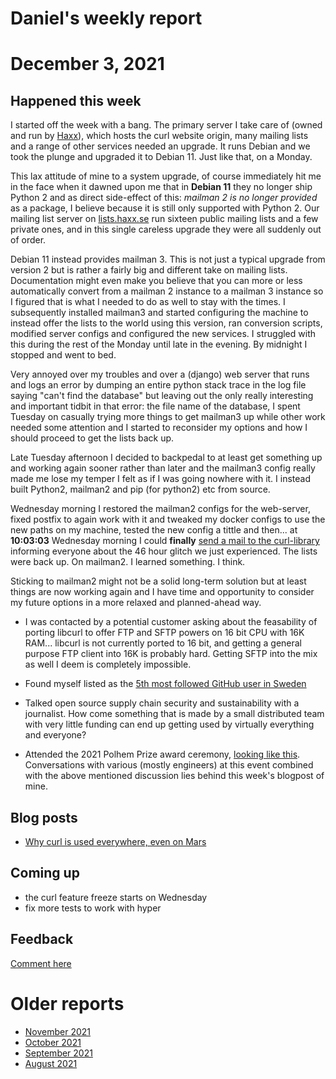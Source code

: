 # Daniel's weekly report

# December 3, 2021

## Happened this week

 I started off the week with a bang. The primary server I take care of (owned
 and run by [Haxx](https://haxx.se)), which hosts the curl website origin,
 many mailing lists and a range of other services needed an upgrade. It runs
 Debian and we took the plunge and upgraded it to Debian 11. Just like that,
 on a Monday.
 
 This lax attitude of mine to a system upgrade, of course immediately hit me
 in the face when it dawned upon me that in **Debian 11** they no longer ship
 Python 2 and as direct side-effect of this: *mailman 2 is no longer provided*
 as a package, I believe because it is still only supported with Python 2. Our
 mailing list server on [lists.haxx.se](https://lists.haxx.se) run sixteen
 public mailing lists and a few private ones, and in this single careless
 upgrade they were all suddenly out of order.
 
 Debian 11 instead provides mailman 3. This is not just a typical upgrade from
 version 2 but is rather a fairly big and different take on mailing lists.
 Documentation might even make you believe that you can more or less
 automatically convert from a mailman 2 instance to a mailman 3 instance so I
 figured that is what I needed to do as well to stay with the times. I
 subsequently installed mailman3 and started configuring the machine to
 instead offer the lists to the world using this version, ran conversion
 scripts, modified server configs and configured the new services. I struggled
 with this during the rest of the Monday until late in the evening. By
 midnight I stopped and went to bed.
 
 Very annoyed over my troubles and over a (django) web server that runs and
 logs an error by dumping an entire python stack trace in the log file saying
 "can't find the database" but leaving out the only really interesting and
 important tidbit in that error: the file name of the database, I spent
 Tuesday on casually trying more things to get mailman3 up while other work
 needed some attention and I started to reconsider my options and how I should
 proceed to get the lists back up.
 
 Late Tuesday afternoon I decided to backpedal to at least get something up
 and working again sooner rather than later and the mailman3 config really
 made me lose my temper I felt as if I was going nowhere with it. I instead
 built Python2, mailman2 and pip (for python2) etc from source.
 
 Wednesday morning I restored the mailman2 configs for the web-server, fixed
 postfix to again work with it and tweaked my docker configs to use the new
 paths on my machine, tested the new config a tittle and then... at
 **10:03:03** Wednesday morning I could **finally** [send a mail to the
 curl-library](https://curl.se/mail/lib-2021-12/0000.html) informing everyone
 about the 46 hour glitch we just experienced. The lists were back up. On
 mailman2. I learned something. I think.
 
 Sticking to mailman2 might not be a solid long-term solution but at least
 things are now working again and I have time and opportunity to consider my
 future options in a more relaxed and planned-ahead way.

- I was contacted by a potential customer asking about the feasability of
  porting libcurl to offer FTP and SFTP powers on 16 bit CPU with 16K RAM...
  libcurl is not currently ported to 16 bit, and getting a general purpose FTP
  client into 16K is probably hard. Getting SFTP into the mix as well I deem
  is completely impossible.

- Found myself listed as the [5th most followed GitHub user in
  Sweden](https://github.com/gayanvoice/top-github-users/blob/main/markdown/followers/sweden.md)

- Talked open source supply chain security and sustainability with a
  journalist. How come something that is made by a small distributed team with
  very little funding can end up getting used by virtually everything and
  everyone?

- Attended the 2021 Polhem Prize award ceremony, [looking like
  this](https://twitter.com/bagder/status/1466430742813106188). Conversations
  with various (mostly engineers) at this event combined with the above
  mentioned discussion lies behind this week's blogpost of mine.

## Blog posts

- [Why curl is used everywhere, even on Mars](https://daniel.haxx.se/blog/2021/12/03/why-curl-is-used-everywhere-even-on-mars/)

## Coming up

- the curl feature freeze starts on Wednesday
- fix more tests to work with hyper

## Feedback

[Comment here](https://github.com/bagder/log/discussions)

# Older reports

- [November 2021](November-2021.md)
- [October 2021](October-2021.md)
- [September 2021](September-2021.md)
- [August 2021](August-2021.md)
